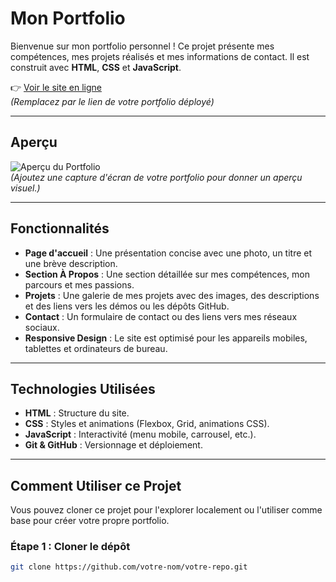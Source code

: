 
# Mon Portfolio

Bienvenue sur mon portfolio personnel ! Ce projet présente mes compétences, mes projets réalisés et mes informations de contact. Il est construit avec **HTML**, **CSS** et **JavaScript**.

👉 [Voir le site en ligne](https://votre-nom.github.io/votre-repo)  
*(Remplacez par le lien de votre portfolio déployé)*

---

## Aperçu

![Aperçu du Portfolio](screenshot.png)  
*(Ajoutez une capture d'écran de votre portfolio pour donner un aperçu visuel.)*

---

## Fonctionnalités

- **Page d'accueil** : Une présentation concise avec une photo, un titre et une brève description.
- **Section À Propos** : Une section détaillée sur mes compétences, mon parcours et mes passions.
- **Projets** : Une galerie de mes projets avec des images, des descriptions et des liens vers les démos ou les dépôts GitHub.
- **Contact** : Un formulaire de contact ou des liens vers mes réseaux sociaux.
- **Responsive Design** : Le site est optimisé pour les appareils mobiles, tablettes et ordinateurs de bureau.

---

## Technologies Utilisées

- **HTML** : Structure du site.
- **CSS** : Styles et animations (Flexbox, Grid, animations CSS).
- **JavaScript** : Interactivité (menu mobile, carrousel, etc.).
- **Git & GitHub** : Versionnage et déploiement.

---

## Comment Utiliser ce Projet

Vous pouvez cloner ce projet pour l'explorer localement ou l'utiliser comme base pour créer votre propre portfolio.

### Étape 1 : Cloner le dépôt

```bash
git clone https://github.com/votre-nom/votre-repo.git
